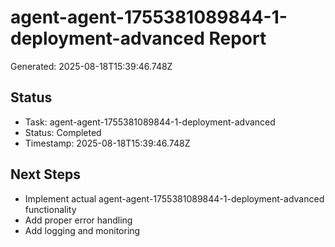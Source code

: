 # agent-agent-1755381089844-1-deployment-advanced Report

Generated: 2025-08-18T15:39:46.748Z

## Status
- Task: agent-agent-1755381089844-1-deployment-advanced
- Status: Completed
- Timestamp: 2025-08-18T15:39:46.748Z

## Next Steps
- Implement actual agent-agent-1755381089844-1-deployment-advanced functionality
- Add proper error handling
- Add logging and monitoring
